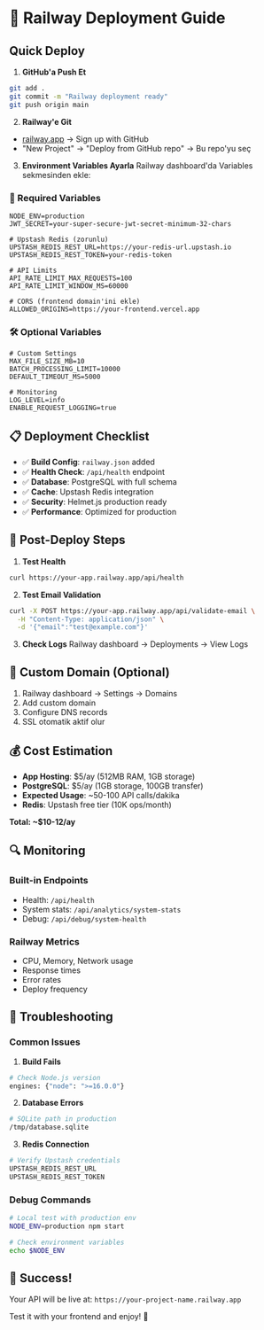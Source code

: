 # 🚀 Railway Deployment Guide

## Quick Deploy

1. **GitHub'a Push Et**
```bash
git add .
git commit -m "Railway deployment ready"
git push origin main
```

2. **Railway'e Git**
- [railway.app](https://railway.app) → Sign up with GitHub
- "New Project" → "Deploy from GitHub repo" → Bu repo'yu seç

3. **Environment Variables Ayarla**
Railway dashboard'da Variables sekmesinden ekle:

### 🔑 Required Variables
```env
NODE_ENV=production
JWT_SECRET=your-super-secure-jwt-secret-minimum-32-chars

# Upstash Redis (zorunlu)
UPSTASH_REDIS_REST_URL=https://your-redis-url.upstash.io
UPSTASH_REDIS_REST_TOKEN=your-redis-token

# API Limits
API_RATE_LIMIT_MAX_REQUESTS=100
API_RATE_LIMIT_WINDOW_MS=60000

# CORS (frontend domain'ini ekle)
ALLOWED_ORIGINS=https://your-frontend.vercel.app
```

### 🛠️ Optional Variables
```env
# Custom Settings
MAX_FILE_SIZE_MB=10
BATCH_PROCESSING_LIMIT=10000
DEFAULT_TIMEOUT_MS=5000

# Monitoring
LOG_LEVEL=info
ENABLE_REQUEST_LOGGING=true
```

## 📋 Deployment Checklist

- ✅ **Build Config**: `railway.json` added
- ✅ **Health Check**: `/api/health` endpoint
- ✅ **Database**: PostgreSQL with full schema
- ✅ **Cache**: Upstash Redis integration
- ✅ **Security**: Helmet.js production ready
- ✅ **Performance**: Optimized for production

## 🔧 Post-Deploy Steps

1. **Test Health**
```bash
curl https://your-app.railway.app/api/health
```

2. **Test Email Validation**
```bash
curl -X POST https://your-app.railway.app/api/validate-email \
  -H "Content-Type: application/json" \
  -d '{"email":"test@example.com"}'
```

3. **Check Logs**
Railway dashboard → Deployments → View Logs

## 🎯 Custom Domain (Optional)

1. Railway dashboard → Settings → Domains
2. Add custom domain
3. Configure DNS records
4. SSL otomatik aktif olur

## 💰 Cost Estimation

- **App Hosting**: $5/ay (512MB RAM, 1GB storage)  
- **PostgreSQL**: $5/ay (1GB storage, 100GB transfer)
- **Expected Usage**: ~50-100 API calls/dakika
- **Redis**: Upstash free tier (10K ops/month)

**Total: ~$10-12/ay**

## 🔍 Monitoring

### Built-in Endpoints
- Health: `/api/health`
- System stats: `/api/analytics/system-stats`
- Debug: `/api/debug/system-health`

### Railway Metrics
- CPU, Memory, Network usage
- Response times
- Error rates
- Deploy frequency

## 🚨 Troubleshooting

### Common Issues

1. **Build Fails**
```bash
# Check Node.js version
engines: {"node": ">=16.0.0"}
```

2. **Database Errors**
```bash
# SQLite path in production
/tmp/database.sqlite
```

3. **Redis Connection**
```bash
# Verify Upstash credentials
UPSTASH_REDIS_REST_URL
UPSTASH_REDIS_REST_TOKEN
```

### Debug Commands
```bash
# Local test with production env
NODE_ENV=production npm start

# Check environment variables
echo $NODE_ENV
```

## 🎉 Success!

Your API will be live at: `https://your-project-name.railway.app`

Test it with your frontend and enjoy! 🚀